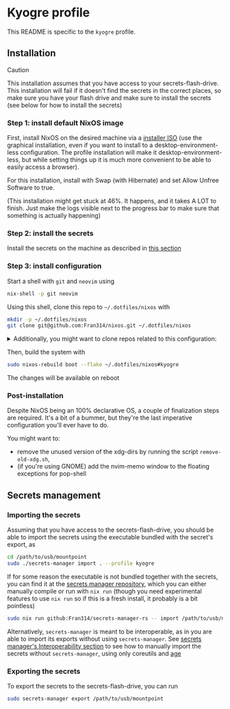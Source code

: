 # Kyogre profile

This README is specific to the `kyogre` profile.

## Installation

> [!CAUTION]  
> This installation assumes that you have access to your secrets-flash-drive.
> This installation will fail if it doesn't find the secrets in the correct
> places, so make sure you have your flash drive and make sure to install the
> secrets (see below for how to install the secrets)

### Step 1: install default NixOS image

First, install NixOS on the desired machine via a
[installer ISO](https://nixos.org/download/#nixos-iso) (use the graphical
installation, even if you want to install to a desktop-environment-less
configuration. The profile installation will make it desktop-environment-less,
but while setting things up it is much more convenient to be able to easily
access a browser).

For this installation, install with Swap (with Hibernate) and set Allow Unfree
Software to true.

(This installation might get stuck at 46%. It happens, and it takes A LOT to
finish. Just make the logs visible next to the progress bar to make sure that
something is actually happening)

### Step 2: install the secrets

Install the secrets on the machine as described in
[this section](#importing-the-secrets)

### Step 3: install configuration

Start a shell with `git` and `neovim` using

```bash
nix-shell -p git neovim
```

Using this shell, clone this repo to `~/.dotfiles/nixos` with

```bash
mkdir -p ~/.dotfiles/nixos
git clone git@github.com:Fran314/nixos.git ~/.dotfiles/nixos
```

<details>
<summary>Additionally, you might want to clone repos related to this configuration:</summary>

```bash
# repo for the custom nvim flake
mkdir -p ~/.dotfiles/nixvim
git clone git@github.com:Fran314/nixvim.git ~/.dotfiles/nixvim

# repo for the private (but not top-secret) data
mkdir -p ~/.dotfiles/nixos-private
git clone git@github.com:Fran314/nixos-private.git ~/.dotfiles/nixos-private
```

Note that these repos are not needed to fully install the configuration, you
only need to install them locally if you intend to edit them.

</details>

Then, build the system with

```bash
sudo nixos-rebuild boot --flake ~/.dotfiles/nixos#kyogre
```

The changes will be available on reboot

### Post-installation

Despite NixOS being an 100% declarative OS, a couple of finalization steps are
required. It's a bit of a bummer, but they're the last imperative configuration
you'll ever have to do.

You might want to:

- remove the unused version of the xdg-dirs by running the script
  `remove-old-xdg.sh`,
- (if you're using GNOME) add the nvim-memo window to the floating exceptions
  for pop-shell

## Secrets management

### Importing the secrets

Assuming that you have access to the secrets-flash-drive, you should be able to
import the secrets using the executable bundled with the secret's export, as

```bash
cd /path/to/usb/mountpoint
sudo ./secrets-manager import . --profile kyogre
```

If for some reason the executable is not bundled together with the secrets, you
can find it at the
[secrets manager repository](https://github.com/Fran314/secrets-manager-rs),
which you can either manually compile or run with `nix run` (though you need
experimental features to use `nix run` so if this is a fresh install, it
probably is a bit pointless)

```bash
sudo nix run github:Fran314/secrets-manager-rs -- import /path/to/usb/mountpoint  --profile kyogre
```

Alternatively, `secrets-manager` is meant to be interoperable, as in you are
able to import its exports without using `secrets-manager`. See
[secrets manager's Interoperability section](https://github.com/Fran314/secrets-manager-rs?tab=readme-ov-file#interoperability)
to see how to manually import the secrets without `secrets-manager`, using only
coreutils and [age](https://github.com/FiloSottile/age)

### Exporting the secrets

To export the secrets to the secrets-flash-drive, you can run

```bash
sudo secrets-manager export /path/to/usb/mountpoint
```
